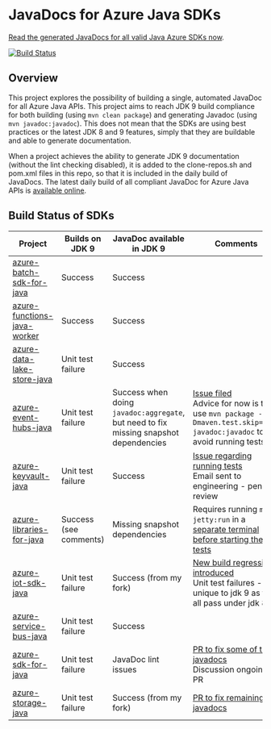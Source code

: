 # JavaDocs for Azure Java SDKs

[Read the generated JavaDocs for all valid Java Azure SDKs now](https://jonathangiles.github.io/azure-javadocs/index.html?overview-summary.html).

[![Build Status](https://travis-ci.org/JonathanGiles/azure-javadocs.svg?branch=master)](https://travis-ci.org/JonathanGiles/azure-javadocs)

## Overview

This project explores the possibility of building a single, automated JavaDoc for all Azure Java APIs. This project aims to reach JDK 9 build compliance for both building (using `mvn clean package`) and generating Javadoc (using `mvn javadoc:javadoc`). This does not mean that the SDKs are using best practices or the latest JDK 8 and 9 features, simply that they are buildable and able to generate documentation.

When a project achieves the ability to generate JDK 9 documentation (without the lint checking disabled), it is added to the clone-repos.sh and pom.xml files in this repo, so that it is included in the daily build of JavaDocs. The latest daily build of all compliant JavaDoc for Azure Java APIs is [available online](https://jonathangiles.github.io/azure-javadocs/index.html?overview-summary.html). 

## Build Status of SDKs

| Project                                                                               | Builds on JDK 9       | JavaDoc available in JDK 9                                                                | Comments                                                                                                                                                                           |
|-------------------------------------------------------------------------------------  |-------------------    |-------------------------------------------------------------------------------------------|--------------------------------------------------------------------------------------------------------------------------------------------------------------------------------    |
| [azure-batch-sdk-for-java](https://github.com/Azure/azure-batch-sdk-for-java)         | Success               | Success                                                                                   |                                                                                                                                                                                    |
| [azure-functions-java-worker](https://github.com/Azure/azure-functions-java-worker)   | Success               | Success                                                                                   |                                                                                                                                                                                    |
| [azure-data-lake-store-java](https://github.com/Azure/azure-data-lake-store-java)     | Unit test failure     | Success                                                                                   |                                                                                                                                                                                    |
| [azure-event-hubs-java](https://github.com/Azure/azure-event-hubs-java)               | Unit test failure     | Success when doing `javadoc:aggregate`, but need to fix missing snapshot dependencies     | [Issue filed](https://github.com/Azure/azure-event-hubs-java/issues/221)<br/>Advice for now is to use `mvn package -Dmaven.test.skip=true javadoc:javadoc` to avoid running tests  |
| [azure-keyvault-java](https://github.com/Azure/azure-keyvault-java)                   | Unit test failure     | Success                                                                                   | [Issue regarding running tests](https://github.com/Azure/azure-keyvault-java/issues/18)<br/>Email sent to engineering - pending review                                             |
| [azure-libraries-for-java](https://github.com/Azure/azure-libraries-for-java)         | Success (see comments)| Missing snapshot dependencies                                                             | Requires running `mvn jetty:run` in a [separate terminal before starting the unit tests](https://github.com/Azure/azure-libraries-for-java/issues/126)                             |
| [azure-iot-sdk-java](https://github.com/Azure/azure-iot-sdk-java)                     | Unit test failure     | Success (from my fork)                                                                    | [New build regression introduced](https://github.com/Azure/azure-iot-sdk-java/pull/197)<br/>Unit test failures - unique to jdk 9 as they all pass under jdk 8.                     |
| [azure-service-bus-java](https://github.com/Azure/azure-service-bus-java)             | Unit test failure     | Success                                                                                   |                                                                                                                                                                                    |
| [azure-sdk-for-java](https://github.com/Azure/azure-sdk-for-java)                     | Unit test failure     | JavaDoc lint issues                                                                       | [PR to fix some of the javadocs](https://github.com/Azure/azure-sdk-for-java/pull/2002)<br/>Discussion ongoing in PR                                                               |
| [azure-storage-java](https://github.com/Azure/azure-storage-java)                     | Unit test failure     | Success (from my fork)                                                                    | [PR to fix remaining javadocs](https://github.com/Azure/azure-storage-java/pull/251)                                                                                               |
